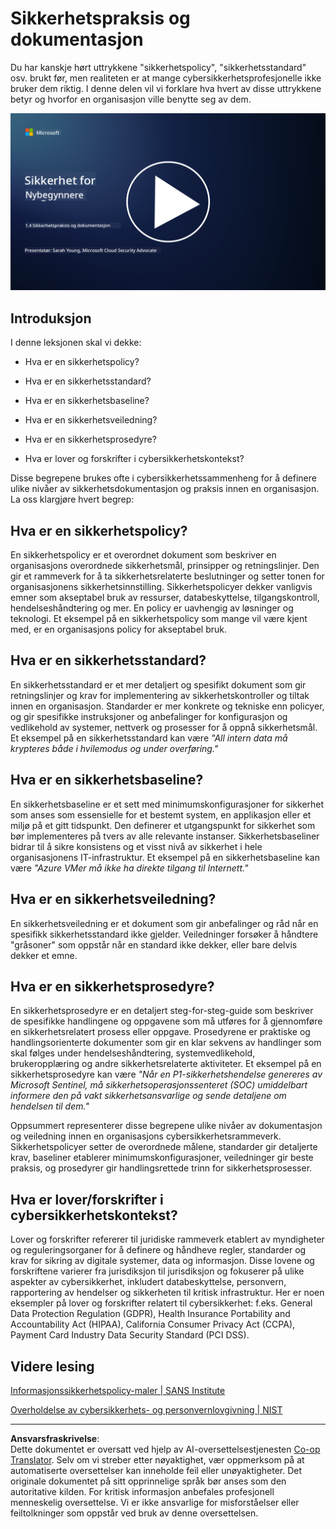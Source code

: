 <!--
CO_OP_TRANSLATOR_METADATA:
{
  "original_hash": "d33500902124e52870935bdce4546fcc",
  "translation_date": "2025-09-04T00:20:25+00:00",
  "source_file": "1.4 Security practices and documentation.md",
  "language_code": "no"
}
-->
# Sikkerhetspraksis og dokumentasjon

Du har kanskje hørt uttrykkene "sikkerhetspolicy", "sikkerhetsstandard" osv. brukt før, men realiteten er at mange cybersikkerhetsprofesjonelle ikke bruker dem riktig. I denne delen vil vi forklare hva hvert av disse uttrykkene betyr og hvorfor en organisasjon ville benytte seg av dem.

[![Se videoen](../../translated_images/1-4_placeholder.96b85847fe03e8db95eeaafc5e9bb46f99aaf0e926fff361e63852a0accc8397.no.png)](https://learn-video.azurefd.net/vod/player?id=fb8667f3-a627-495a-9fa1-6a7aa9dcf07e)

## Introduksjon

I denne leksjonen skal vi dekke:

 - Hva er en sikkerhetspolicy?
   
 - Hva er en sikkerhetsstandard?

   

 - Hva er en sikkerhetsbaseline?

   

 - Hva er en sikkerhetsveiledning?
 - Hva er en sikkerhetsprosedyre?

   

 - Hva er lover og forskrifter i cybersikkerhetskontekst?

Disse begrepene brukes ofte i cybersikkerhetssammenheng for å definere ulike nivåer av sikkerhetsdokumentasjon og praksis innen en organisasjon. La oss klargjøre hvert begrep:

## Hva er en sikkerhetspolicy?

En sikkerhetspolicy er et overordnet dokument som beskriver en organisasjons overordnede sikkerhetsmål, prinsipper og retningslinjer. Den gir et rammeverk for å ta sikkerhetsrelaterte beslutninger og setter tonen for organisasjonens sikkerhetsinnstilling. Sikkerhetspolicyer dekker vanligvis emner som akseptabel bruk av ressurser, databeskyttelse, tilgangskontroll, hendelseshåndtering og mer. En policy er uavhengig av løsninger og teknologi. Et eksempel på en sikkerhetspolicy som mange vil være kjent med, er en organisasjons policy for akseptabel bruk.

## Hva er en sikkerhetsstandard?

En sikkerhetsstandard er et mer detaljert og spesifikt dokument som gir retningslinjer og krav for implementering av sikkerhetskontroller og tiltak innen en organisasjon. Standarder er mer konkrete og tekniske enn policyer, og gir spesifikke instruksjoner og anbefalinger for konfigurasjon og vedlikehold av systemer, nettverk og prosesser for å oppnå sikkerhetsmål. Et eksempel på en sikkerhetsstandard kan være _"All intern data må krypteres både i hvilemodus og under overføring."_

## Hva er en sikkerhetsbaseline?

En sikkerhetsbaseline er et sett med minimumskonfigurasjoner for sikkerhet som anses som essensielle for et bestemt system, en applikasjon eller et miljø på et gitt tidspunkt. Den definerer et utgangspunkt for sikkerhet som bør implementeres på tvers av alle relevante instanser. Sikkerhetsbaseliner bidrar til å sikre konsistens og et visst nivå av sikkerhet i hele organisasjonens IT-infrastruktur. Et eksempel på en sikkerhetsbaseline kan være _"Azure VMer må ikke ha direkte tilgang til Internett."_

## Hva er en sikkerhetsveiledning?

En sikkerhetsveiledning er et dokument som gir anbefalinger og råd når en spesifikk sikkerhetsstandard ikke gjelder. Veiledninger forsøker å håndtere "gråsoner" som oppstår når en standard ikke dekker, eller bare delvis dekker et emne.

## Hva er en sikkerhetsprosedyre?

En sikkerhetsprosedyre er en detaljert steg-for-steg-guide som beskriver de spesifikke handlingene og oppgavene som må utføres for å gjennomføre en sikkerhetsrelatert prosess eller oppgave. Prosedyrene er praktiske og handlingsorienterte dokumenter som gir en klar sekvens av handlinger som skal følges under hendelseshåndtering, systemvedlikehold, brukeropplæring og andre sikkerhetsrelaterte aktiviteter. Et eksempel på en sikkerhetsprosedyre kan være _"Når en P1-sikkerhetshendelse genereres av Microsoft Sentinel, må sikkerhetsoperasjonssenteret (SOC) umiddelbart informere den på vakt sikkerhetsansvarlige og sende detaljene om hendelsen til dem."_

Oppsummert representerer disse begrepene ulike nivåer av dokumentasjon og veiledning innen en organisasjons cybersikkerhetsrammeverk. Sikkerhetspolicyer setter de overordnede målene, standarder gir detaljerte krav, baseliner etablerer minimumskonfigurasjoner, veiledninger gir beste praksis, og prosedyrer gir handlingsrettede trinn for sikkerhetsprosesser.

## Hva er lover/forskrifter i cybersikkerhetskontekst?

Lover og forskrifter refererer til juridiske rammeverk etablert av myndigheter og reguleringsorganer for å definere og håndheve regler, standarder og krav for sikring av digitale systemer, data og informasjon. Disse lovene og forskriftene varierer fra jurisdiksjon til jurisdiksjon og fokuserer på ulike aspekter av cybersikkerhet, inkludert databeskyttelse, personvern, rapportering av hendelser og sikkerheten til kritisk infrastruktur. Her er noen eksempler på lover og forskrifter relatert til cybersikkerhet: f.eks. General Data Protection Regulation (GDPR), Health Insurance Portability and Accountability Act (HIPAA), California Consumer Privacy Act (CCPA), Payment Card Industry Data Security Standard (PCI DSS).

## Videre lesing

[Informasjonssikkerhetspolicy-maler | SANS Institute](https://www.sans.org/information-security-policy/)

[Overholdelse av cybersikkerhets- og personvernlovgivning | NIST](https://www.nist.gov/mep/cybersecurity-resources-manufacturers/compliance-cybersecurity-and-privacy-laws-and-regulations)

---

**Ansvarsfraskrivelse**:  
Dette dokumentet er oversatt ved hjelp av AI-oversettelsestjenesten [Co-op Translator](https://github.com/Azure/co-op-translator). Selv om vi streber etter nøyaktighet, vær oppmerksom på at automatiserte oversettelser kan inneholde feil eller unøyaktigheter. Det originale dokumentet på sitt opprinnelige språk bør anses som den autoritative kilden. For kritisk informasjon anbefales profesjonell menneskelig oversettelse. Vi er ikke ansvarlige for misforståelser eller feiltolkninger som oppstår ved bruk av denne oversettelsen.